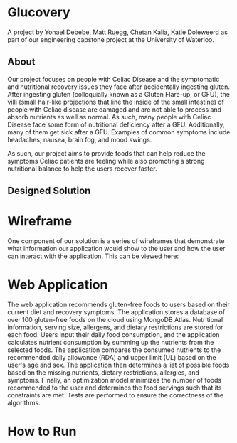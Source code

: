 ﻿# Glucovery
A project by Yonael Debebe, Matt Ruegg, Chetan Kalia, Katie Doleweerd as part of our engineering capstone project at the University of Waterloo.

## About
Our project focuses on people with Celiac Disease and the symptomatic and nutritional recovery issues they face after accidentally ingesting gluten. After ingesting gluten (colloquially known as a Gluten Flare-up, or GFU), the villi (small hair-like projections that line the inside of the small intestine) of people with Celiac disease are damaged and are not able to process and absorb nutrients as well as normal. As such, many people with Celiac Disease face some form of nutritional deficiency after a GFU. Additionally, many of them get sick after a GFU. Examples of common symptoms include headaches, nausea, brain fog, and mood swings. 

As such, our project aims to provide foods that can help reduce the symptoms Celiac patients are feeling while also promoting a strong nutritional balance to help the users recover faster.

## Designed Solution

# Wireframe
One component of our solution is a series of wireframes that demonstrate what information our application would show to the user and how the user can interact with the application. This can be viewed here: 

# Web Application
 The web application recommends gluten-free foods to users based on their current diet and recovery symptoms. The application stores a database of over 100 gluten-free foods on the cloud using MongoDB Atlas. Nutritional information, serving size, allergens, and dietary restrictions are stored for each food. Users input their daily food consumption, and the application calculates nutrient consumption by summing up the nutrients from the selected foods. The application compares the consumed nutrients to the recommended daily allowance (RDA) and upper limit (UL) based on the user's age and sex. The application then determines a list of possible foods based on the missing nutrients, dietary restrictions, allergies, and symptoms. Finally, an optimization model minimizes the number of foods recommended to the user and determines the food servings such that its constraints are met. Tests are performed to ensure the correctness of the algorithms.

# How to Run


